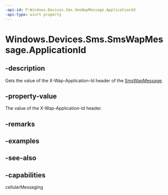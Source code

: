 ```yaml
---
-api-id: P:Windows.Devices.Sms.SmsWapMessage.ApplicationId
-api-type: winrt property
---
```


<!-- Property syntax
public string ApplicationId { get; }
-->

# Windows.Devices.Sms.SmsWapMessage.ApplicationId

## -description
Gets the value of the X-Wap-Application-Id header of the [SmsWapMessage](smswapmessage.md).

## -property-value
The value of the X-Wap-Application-Id header.

## -remarks

## -examples

## -see-also


## -capabilities
cellularMessaging